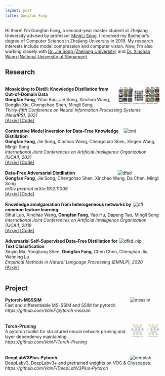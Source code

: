 ```yaml
---
layout: post
title: Gongfan Fang
---
```


Hi there! I'm Gongfan Fang, a second-year master student at Zhejiang University advised by professor <a href="https://person.zju.edu.cn/en/msong">MingLi Song</a>. I received my Bachelor’s degree of Computer Science in Zhejiang University in 2019. My research interests include model compression and computer vision. Now, I'm also working closely with <a href="https://vipazoo.cn/people/songjie">Dr. Jie Song (Zhejiang University)</a> and <a href="https://sites.google.com/site/sitexinchaowang/">Dr. Xinchao Wang (National University of Singapore)</a>. 

<h2> Research </h2>

<div>
<br> <img src="../images/MosaicKD.jpg" alt="cmi" width="140" align="right">
<div>
<b>Mosaicking to Distill: Knowledge Distillation from Out-of-Domain Data</b> <br>
<b>Gongfan Fang</b>, Yifan Bao, Jie Song, Xinchao Wang, Donglin Xie, Chengchao Shen, Mingli Song <br>
<I>Thirty-fifth Conference on Neural Information Processing Systems (NeurIPS), 2021</I><br>
<a href="https://arxiv.org/abs/2110.15094">[Arxiv]</a> <a href="https://github.com/zju-vipa/MosaicKD">[Code]</a> 
</div>
</div> 
<br> 

<div>
<img src="../images/cmi.png" alt="cmi" width="120" align="right">
<div>
<b>Contrastive Model Inversion for Data-Free Knowledge Distillation</b> <br>
<b>Gongfan Fang</b>, Jie Song, Xinchao Wang, Chengchao Shen, Xingen Wang, Mingli Song <br>
<I>International Joint Conferences on Artificial Intelligence Organization (IJCAI), 2021</I> <br>
<a href="https://arxiv.org/abs/2105.08584">[Arxiv]</a> <a href="https://github.com/zju-vipa/DataFree">[Code]</a> 
</div>
</div> <br> 

<div>
<img src="../images/dfad.png" alt="dfad" width="140" align="right">
<div>
<b>Data-Free Adversarial Distillation</b> <br>
<b>Gongfan Fang</b>, Jie Song, Chengchao Shen, Xinchao Wang, Da Chen, Mingli Song <br> 
<I>arXiv preprint arXiv:1912.11006</I> <br>
<a href="https://arxiv.org/abs/1912.11006">[Arxiv]</a> <a href="https://github.com/VainF/Data-Free-Adversarial-Distillation">[Code]</a> 
</div>
</div> <br> 

<div>
<img src="../images/cfl.png" alt="cfl" width="90" align="right">
<div>
<b>Knowledge amalgamation from heterogeneous networks by common feature learning</b> <br>
Sihui Luo, Xinchao Wang, <b>Gongfan Fang</b>, Yao Hu, Dapeng Tao, Mingli Song <br>
<I>International Joint Conferences on Artificial Intelligence Organization (IJCAI), 2019</I> <br>
<a href="https://arxiv.org/abs/2105.08584">[Arxiv]</a> <a href="https://github.com/zju-vipa/CommonFeatureLearning">[Code]</a> 
</div> </div> <br> 

<div>
<img src="../images/dfkd_nlp.png" alt="dfkd_nlp" width="135" align="right">
<b>Adversarial Self-Supervised Data-Free Distillation for Text Classification</b> <br>
Xinyin Ma, Yongliang Shen, <b>Gongfan Fang</b>, Chen Chen, Chenghao Jia, Weiming Lu <br>
<I>Empirical Methods in Natural Language Processing (EMNLP), 2020</I> <br>
<a href="https://arxiv.org/abs/2010.04883">[Arxiv]</a>
</div> </div> <br> 


<h2> Project </h2>

<div>
<img src="../images/msssim.png" alt="msssim" width="100" align="right">
<div>
<b>Pytorch-MSSSIM</b> <br>
Fast and differentiable MS-SSIM and SSIM for pytorch <br>
<I>https://github.com/VainF/pytorch-msssim</I>
</div> </div> <br> <br>

<div>
<img src="../images/torch_pruning.png" alt="torch_pruning" width="100" align="right">
<div>
<b>Torch-Pruning</b> <br>
A pytorch toolkit for structured neural network pruning and layer dependency maintaining <br>
<I>https://github.com/VainF/Torch-Pruning</I>
</div> </div> <br> <br>

<div>
<img src="../images/deeplab.png" alt="deeplab" width="100" align="right">
<div>
<b>DeepLabV3Plus-Pytorch</b> <br>
DeepLabv3, DeepLabv3+ and pretrained weights on VOC & Cityscapes. <br>
<I>https://github.com/VainF/DeepLabV3Plus-Pytorch</I>
</div> </div> <br> <br>
